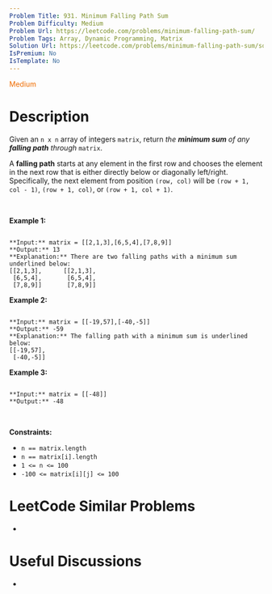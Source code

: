 ```yaml
---
Problem Title: 931. Minimum Falling Path Sum
Problem Difficulty: Medium
Problem Url: https://leetcode.com/problems/minimum-falling-path-sum/
Problem Tags: Array, Dynamic Programming, Matrix
Solution Url: https://leetcode.com/problems/minimum-falling-path-sum/solution/
IsPremium: No
IsTemplate: No
---
```


<span style="color: rgb(239, 108, 0);">Medium</span>

# Description

Given an `n x n` array of integers `matrix`, return *the **minimum sum** of any **falling path** through* `matrix`.


A **falling path** starts at any element in the first row and chooses the element in the next row that is either directly below or diagonally left/right. Specifically, the next element from position `(row, col)` will be `(row + 1, col - 1)`, `(row + 1, col)`, or `(row + 1, col + 1)`.


 


**Example 1:**



```

**Input:** matrix = [[2,1,3],[6,5,4],[7,8,9]]
**Output:** 13
**Explanation:** There are two falling paths with a minimum sum underlined below:
[[2,1,3],      [[2,1,3],
 [6,5,4],       [6,5,4],
 [7,8,9]]       [7,8,9]]

```

**Example 2:**



```

**Input:** matrix = [[-19,57],[-40,-5]]
**Output:** -59
**Explanation:** The falling path with a minimum sum is underlined below:
[[-19,57],
 [-40,-5]]

```

**Example 3:**



```

**Input:** matrix = [[-48]]
**Output:** -48

```

 


**Constraints:**


* `n == matrix.length`
* `n == matrix[i].length`
* `1 <= n <= 100`
* `-100 <= matrix[i][j] <= 100`




# LeetCode Similar Problems

- []()

# Useful Discussions

- []()

